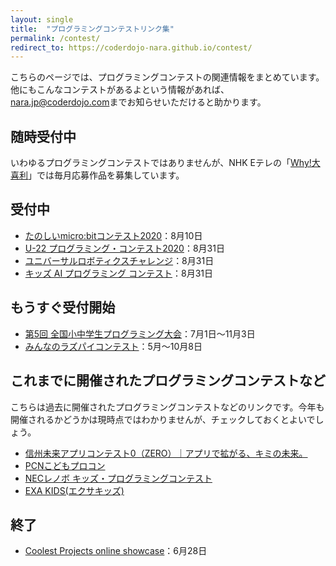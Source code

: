 ```yaml
---
layout: single
title:  "プログラミングコンテストリンク集"
permalink: /contest/
redirect_to: https://coderdojo-nara.github.io/contest/
---
```


こちらのページでは、プログラミングコンテストの関連情報をまとめています。他にもこんなコンテストがあるよという情報があれば、[nara.jp@coderdojo.com](mailto:nara.jp@coderdojo.com)までお知らせいただけると助かります。

## 随時受付中
いわゆるプログラミングコンテストではありませんが、NHK Eテレの「[Why!大喜利](https://www.nhk.or.jp/school/programming/oogiri/index.html)」では毎月応募作品を募集しています。

## 受付中

- [たのしいmicro:bitコンテスト2020](https://makezine.jp/blog/2020/06/microbitcontest2020.html)：8月10日
- [U-22 プログラミング・コンテスト2020](https://u22procon.com/)：8月31日
- [ユニバーサルロボティクスチャレンジ](http://urc21.org/)：8月31日
- [キッズ AI プログラミング コンテスト](https://japan.googleblog.com/2020/07/ai-kids-programming-contest.html)：8月31日

## もうすぐ受付開始

- [第5回 全国小中学生プログラミング大会](http://jjpc.jp/)：7月1日〜11月3日
- [みんなのラズパイコンテスト](https://project.nikkeibp.co.jp/pc/rpic/abstract.html)：5月〜10月8日

## これまでに開催されたプログラミングコンテストなど
こちらは過去に開催されたプログラミングコンテストなどのリンクです。今年も開催されるかどうかは現時点ではわかりませんが、チェックしておくとよいでしょう。

- [信州未来アプリコンテスト0（ZERO）｜アプリで拡がる、キミの未来。](https://shinshu-futureapp.net/)
- [PCNこどもプロコン](https://pcn.club/contest/)
- [NECレノボ キッズ・プログラミングコンテスト](https://nec-lenovo.jp/contest/)
- [EXA KIDS(エクサキッズ)](https://exa-kids.org/)

## 終了
- [Coolest Projects online showcase](/cpi2020/)：6月28日
